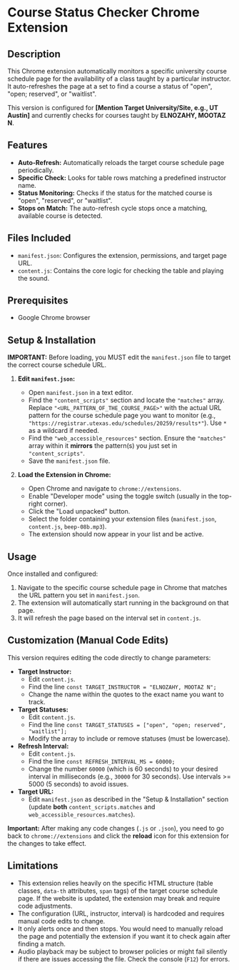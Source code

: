 # Course Status Checker Chrome Extension

## Description

This Chrome extension automatically monitors a specific university course schedule page for the availability of a class taught by a particular instructor. It auto-refreshes the page at a set to find a course a status of "open", "open; reserved", or "waitlist".

This version is configured for **[Mention Target University/Site, e.g., UT Austin]** and currently checks for courses taught by **ELNOZAHY, MOOTAZ N**.

## Features

* **Auto-Refresh:** Automatically reloads the target course schedule page periodically.
* **Specific Check:** Looks for table rows matching a predefined instructor name.
* **Status Monitoring:** Checks if the status for the matched course is "open", "reserved", or "waitlist".
* **Stops on Match:** The auto-refresh cycle stops once a matching, available course is detected.

## Files Included

* `manifest.json`: Configures the extension, permissions, and target page URL.
* `content.js`: Contains the core logic for checking the table and playing the sound.

## Prerequisites

* Google Chrome browser

## Setup & Installation

**IMPORTANT:** Before loading, you MUST edit the `manifest.json` file to target the correct course schedule URL.

1.  **Edit `manifest.json`:**
    * Open `manifest.json` in a text editor.
    * Find the `"content_scripts"` section and locate the `"matches"` array. Replace `"<URL_PATTERN_OF_THE_COURSE_PAGE>"` with the actual URL pattern for the course schedule page you want to monitor (e.g., `"https://registrar.utexas.edu/schedules/20259/results*"`). Use `*` as a wildcard if needed.
    * Find the `"web_accessible_resources"` section. Ensure the `"matches"` array within it **mirrors** the pattern(s) you just set in `"content_scripts"`.
    * Save the `manifest.json` file.

2.  **Load the Extension in Chrome:**
    * Open Chrome and navigate to `chrome://extensions`.
    * Enable "Developer mode" using the toggle switch (usually in the top-right corner).
    * Click the "Load unpacked" button.
    * Select the folder containing your extension files (`manifest.json`, `content.js`, `beep-08b.mp3`).
    * The extension should now appear in your list and be active.

## Usage

Once installed and configured:

1.  Navigate to the specific course schedule page in Chrome that matches the URL pattern you set in `manifest.json`.
2.  The extension will automatically start running in the background on that page.
3.  It will refresh the page based on the interval set in `content.js`.

## Customization (Manual Code Edits)

This version requires editing the code directly to change parameters:

* **Target Instructor:**
    * Edit `content.js`.
    * Find the line `const TARGET_INSTRUCTOR = "ELNOZAHY, MOOTAZ N";`
    * Change the name within the quotes to the exact name you want to track.
* **Target Statuses:**
    * Edit `content.js`.
    * Find the line `const TARGET_STATUSES = ["open", "open; reserved", "waitlist"];`
    * Modify the array to include or remove statuses (must be lowercase).
* **Refresh Interval:**
    * Edit `content.js`.
    * Find the line `const REFRESH_INTERVAL_MS = 60000;`
    * Change the number `60000` (which is 60 seconds) to your desired interval in milliseconds (e.g., `30000` for 30 seconds). Use intervals >= 5000 (5 seconds) to avoid issues.
* **Target URL:**
    * Edit `manifest.json` as described in the "Setup & Installation" section (update **both** `content_scripts.matches` and `web_accessible_resources.matches`).

**Important:** After making any code changes (`.js` or `.json`), you need to go back to `chrome://extensions` and click the **reload** icon for this extension for the changes to take effect.

## Limitations

* This extension relies heavily on the specific HTML structure (table classes, `data-th` attributes, `span` tags) of the target course schedule page. If the website is updated, the extension may break and require code adjustments.
* The configuration (URL, instructor, interval) is hardcoded and requires manual code edits to change.
* It only alerts once and then stops. You would need to manually reload the page and potentially the extension if you want it to check again after finding a match.
* Audio playback may be subject to browser policies or might fail silently if there are issues accessing the file. Check the console (`F12`) for errors.
